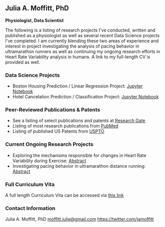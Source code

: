 ## Julia A. Moffitt, PhD
**Physiologist, Data Scientist**

The following is a listing of research projects I've conducted, written and published as a physiologist as well as several recent Data Science projects I've completed.  I am currently blending these two areas of experience and interest in project investigating the analysis of pacing behavior in ultramarathon runners as well as continuing my ongoing research efforts in Heart Rate Variability analysis in humans. A link to my full-length CV is provided as well.  

### Data Science Projects

- Boston Housing Prediction / Linear Regression Project: [Jupyter Notebook](https://github.com/jamoffitt67/jamoffitt67.github.io/blob/0119d0ca89f5bcd85d626067e3a0c4f7612d12a7/Boston_house_price_prediction_pf.ipynb)
- Hotel Cancelation Prediction / Classification Project: [Jupyter Notebook](https://github.com/jamoffitt67/jamoffitt67.github.io/blob/4299e9e4df3656cb15f3508447445ecc83e96931/Project_Classification_Hotel_Cancelation_PF.ipynb)

### Peer-Reviewed Publications & Patents

- See a listing of select publications and patents at [Research Gate](https://www.researchgate.net/profile/Julia-Moffitt/research)
- Listing of most research publications from [PubMed](https://pubmed.ncbi.nlm.nih.gov/?term=(cardio)%20AND%20(Moffitt%2C%20JA%5BAuthor%5D)&sort=date)
- Listing of published US Patents from [USPTO](https://patft.uspto.gov/netacgi/nph-Parser?Sect1=PTO2&Sect2=HITOFF&p=1&u=%2Fnetahtml%2FPTO%2Fsearch-bool.html&r=0&f=S&l=50&TERM1=Moffitt&FIELD1=INNM&co1=AND&TERM2=Cardiac+Pacemakers&FIELD2=ASNM&d=PTXT)

### Current Ongoing Research Projects
- Exploring the mechanisms responsible for changes in Heart Rate Variability during Exercise: [Abstract](https://digitalcommons.wku.edu/ijesab/vol11/iss7/36/)
- Investigating pacing behavior in ultramarathon distance running: [Abstract](https://journals.lww.com/acsm-msse/Fulltext/2021/08001/Women_Pace_Better_Than_Men_In_A_100_mile_Distance.108.aspx)

### Full Curriculum Vita

A full length Curriculum Vita can be accessed via [this link](https://github.com/jamoffitt67/jamoffitt67.github.io/blob/4751f561afc845b35d813a0297646dbc10208657/JuliaAMoffittCV%20Current%2012.1.21.pdf)


### Contact Information

Julia A. Moffitt, PhD
moffitt.julie@gmail.com
https://twitter.com/jamoffitt

